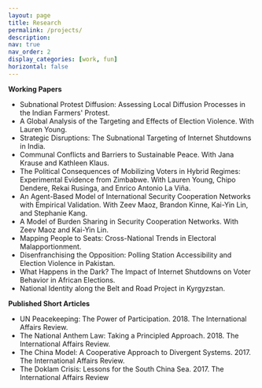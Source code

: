 ```yaml
---
layout: page
title: Research
permalink: /projects/
description:
nav: true
nav_order: 2
display_categories: [work, fun]
horizontal: false
---
```

**Working Papers**
  * Subnational Protest Diffusion: Assessing Local Diffusion Processes in the Indian Farmers' Protest.
  * A Global Analysis of the Targeting and Effects of Election Violence. With Lauren Young.
  * Strategic Disruptions: The Subnational Targeting of Internet Shutdowns in India.
  * Communal Conflicts and Barriers to Sustainable Peace. With Jana Krause and Kathleen Klaus.
  * The Political Consequences of Mobilizing Voters in Hybrid Regimes: Experimental Evidence from Zimbabwe.
With Lauren Young, Chipo Dendere, Rekai Rusinga, and Enrico Antonio La Viña.
  * An Agent-Based Model of International Security Cooperation Networks with Empirical Validation. With Zeev
Maoz, Brandon Kinne, Kai-Yin Lin, and Stephanie Kang.
  * A Model of Burden Sharing in Security Cooperation Networks. With Zeev Maoz and Kai-Yin Lin.
  * Mapping People to Seats: Cross-National Trends in Electoral Malapportionment.
  * Disenfranchising the Opposition: Polling Station Accessibility and Election Violence in Pakistan.
  * What Happens in the Dark? The Impact of Internet Shutdowns on Voter Behavior in African Elections.
  * National Identity along the Belt and Road Project in Kyrgyzstan.


**Published Short Articles**
  * UN Peacekeeping: The Power of Participation. 2018. The International Affairs Review.
  * The National Anthem Law: Taking a Principled Approach. 2018. The International Affairs Review.
  * The China Model: A Cooperative Approach to Divergent Systems. 2017. The International Affairs Review.
  * The Doklam Crisis: Lessons for the South China Sea. 2017. The International Affairs Review

